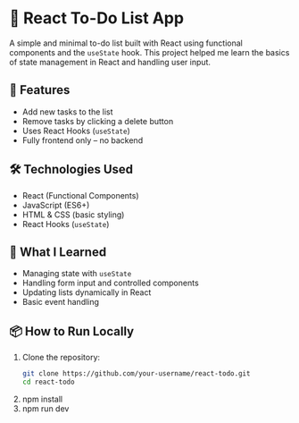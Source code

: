 # 📝 React To-Do List App

A simple and minimal to-do list built with React using functional components and the `useState` hook. This project helped me learn the basics of state management in React and handling user input.

## 🚀 Features

- Add new tasks to the list
- Remove tasks by clicking a delete button
- Uses React Hooks (`useState`)
- Fully frontend only – no backend

## 🛠️ Technologies Used

- React (Functional Components)
- JavaScript (ES6+)
- HTML & CSS (basic styling)
- React Hooks (`useState`)


## 🧠 What I Learned

- Managing state with `useState`
- Handling form input and controlled components
- Updating lists dynamically in React
- Basic event handling

## 📦 How to Run Locally

1. Clone the repository:
   ```bash
   git clone https://github.com/your-username/react-todo.git
   cd react-todo
2. npm install
3. npm run dev



